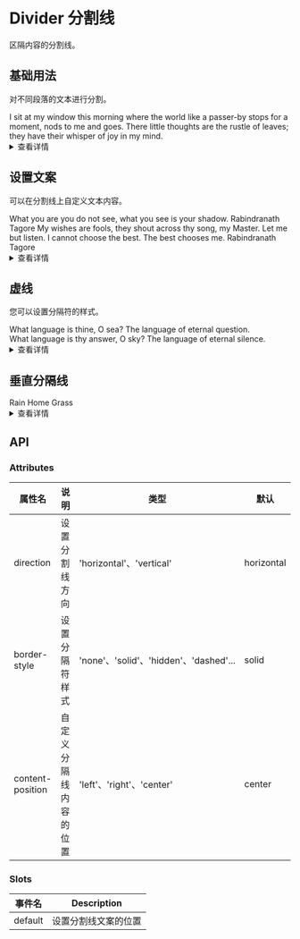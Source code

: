 # Divider 分割线

区隔内容的分割线。

## 基础用法

对不同段落的文本进行分割。

<div class="example">
  <span>
    I sit at my window this morning where the world like a passer-by stops
    for a moment, nods to me and goes.
  </span>
  <vi-divider />
  <span>
    There little thoughts are the rustle of leaves; they have their whisper
    of joy in my mind.
  </span>
</div>


<details>
<summary>查看详情</summary>

``` vue
<template>
  <span>
    I sit at my window this morning where the world like a passer-by stops
    for a moment, nods to me and goes.
  </span>
  <vi-divider />
  <span>
    There little thoughts are the rustle of leaves; they have their whisper
    of joy in my mind.
  </span>
</template>
```
</details>


## 设置文案

可以在分割线上自定义文本内容。

<div class="example">
  <span>
    What you are you do not see, what you see is your shadow.
  </span>
  <vi-divider content-position="left">
    Rabindranath Tagore
  </vi-divider>
  <span>
    My wishes are fools, they shout across thy song, my Master. Let me but listen.
  </span>
  <vi-divider>
    <vi-icon name="star-fill" />
  </vi-divider>
  <span>
    I cannot choose the best. The best chooses me.
  </span>
  <vi-divider content-position="right">
    Rabindranath Tagore
  </vi-divider>
</div>

<details>
<summary>查看详情</summary>

``` vue
<template>
  <span>
    What you are you do not see, what you see is your shadow.
  </span>
  <vi-divider content-position="left">
    Rabindranath Tagore
  </vi-divider>
  <span>
    My wishes are fools, they shout across thy song, my Master. Let me but listen.
  </span>
  <vi-divider>
    <vi-icon name="star-fill" />
  </vi-divider>
  <span>
    I cannot choose the best. The best chooses me.
  </span>
  <vi-divider content-position="right">
    Rabindranath Tagore
  </vi-divider>
</template>
```
</details>

## 虚线

您可以设置分隔符的样式。

<div class="example">
  <div>
    <span>What language is thine, O sea?</span>
    <vi-divider border-style="dashed" />
    <span>The language of eternal question.</span>
  </div>
  <vi-divider border-style="dotted" />
  <span>What language is thy answer, O sky?</span>
  <vi-divider border-style="double" />
  <span>The language of eternal silence.</span>
</div>

<details>
<summary>查看详情</summary>

``` vue
<template>
  <div>
    <span>What language is thine, O sea?</span>
    <vi-divider border-style="dashed" />
    <span>The language of eternal question.</span>
  </div>
  <vi-divider border-style="dotted" />
  <span>What language is thy answer, O sky?</span>
  <vi-divider border-style="double" />
  <span>The language of eternal silence.</span>
</template>
```
</details>

## 垂直分隔线

<div class="example">
  <div>
    <span>Rain</span>
    <vi-divider direction="vertical" />
    <span>Home</span>
    <vi-divider direction="vertical" border-style="dashed" />
    <span>Grass</span>
  </div>
</div>

<details>
<summary>查看详情</summary>

``` vue
<template>
  <div>
    <span>Rain</span>
    <vi-divider direction="vertical" />
    <span>Home</span>
    <vi-divider direction="vertical" border-style="dashed" />
    <span>Grass</span>
  </div>
</template>
```
</details>


## API

### Attributes
| 属性名 |	说明 |	类型 |	默认 |
|------|---------|-------|-----|
| direction  |  设置分割线方向   |  'horizontal'、'vertical'  |  horizontal  |
| border-style | 设置分隔符样式	| 'none'、'solid'、'hidden'、'dashed'...|solid  |
| content-position |  自定义分隔线内容的位置 |  'left'、'right'、'center' |  center |

### Slots
| 事件名 |	Description |
|--------|--------------|
| default | 设置分割线文案的位置 |